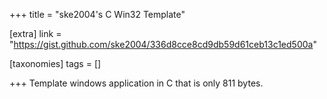 +++
title = "ske2004's C Win32 Template"

[extra]
link = "https://gist.github.com/ske2004/336d8cce8cd9db59d61ceb13c1ed500a"

[taxonomies]
tags = []

+++
Template windows application in C that is only 811 bytes.

